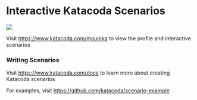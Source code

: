 # Interactive Katacoda Scenarios

[![](http://shields.katacoda.com/katacoda/mounika/count.svg)](https://www.katacoda.com/mounika "Get your profile on Katacoda.com")

Visit https://www.katacoda.com/mounika to view the profile and interactive scenarios

### Writing Scenarios
Visit https://www.katacoda.com/docs to learn more about creating Katacoda scenarios

For examples, visit https://github.com/katacoda/scenario-example
